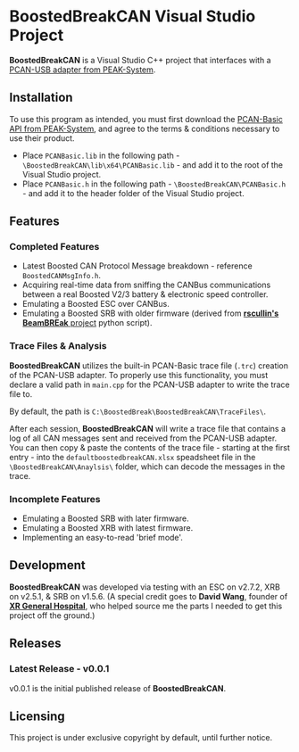# __BoostedBreakCAN__ Visual Studio Project
__BoostedBreakCAN__ is a Visual Studio C++ project that interfaces with a [PCAN-USB adapter from PEAK-System](https://www.peak-system.com/PCAN-USB.199.0.html?&L=1).

## Installation
To use this program as intended, you must first download the [PCAN-Basic API from PEAK-System](https://www.peak-system.com/PCAN-Basic.239.0.html?&L=1), and agree to the terms & conditions necessary to use their product. 
* Place `PCANBasic.lib` in the following path - `\BoostedBreakCAN\lib\x64\PCANBasic.lib` - and add it to the root of the Visual Studio project.
* Place `PCANBasic.h` in the following path - `\BoostedBreakCAN\PCANBasic.h` - and add it to the header folder of the Visual Studio project.

## Features
### Completed Features
* Latest Boosted CAN Protocol Message breakdown - reference `BoostedCANMsgInfo.h`.
* Acquiring real-time data from sniffing the CANBus communications between a real Boosted V2/3 battery & electronic speed controller.
* Emulating a Boosted ESC over CANBus.
* Emulating a Boosted SRB with older firmware (derived from [__rscullin's BeamBREak__ project](https://beambreak.org/) python script).

### Trace Files & Analysis
__BoostedBreakCAN__ utilizes the built-in PCAN-Basic trace file (`.trc`) creation of the PCAN-USB adapter. To properly use this functionality, you must declare a valid path in `main.cpp` for the PCAN-USB adapter to write the trace file to. 

By default, the path is `C:\BoostedBreak\BoostedBreakCAN\TraceFiles\`.

After each session, __BoostedBreakCAN__ will write a trace file that contains a log of all CAN messages sent and received from the PCAN-USB adapter.
You can then copy & paste the contents of the trace file - starting at the first entry - into the `defaultboostedbreakCAN.xlsx` speadsheet file in the `\BoostedBreakCAN\Anaylsis\` folder, which can decode the messages in the trace.

### Incomplete Features
* Emulating a Boosted SRB with later firmware.
* Emulating a Boosted XRB with latest firmware.
* Implementing an easy-to-read 'brief mode'.

## Development
__BoostedBreakCAN__ was developed via testing with an ESC on v2.7.2, XRB on v2.5.1, & SRB on v1.5.6. (A special credit goes to __David Wang__, founder of [__XR General Hospital__](https://www.xrgeneralhospital.com/), who helped source me the parts I needed to get this project off the ground.)

## Releases
### Latest Release - v0.0.1
v0.0.1 is the initial published release of __BoostedBreakCAN__. 

## Licensing
This project is under exclusive copyright by default, until further notice.
